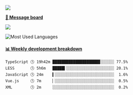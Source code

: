 [![](https://count.getloli.com/get/@SmaIIstars.github.readme)](https://count.getloli.com/)


[**💬 Message board**](https://chat.getloli.com/room/@SmaIIstars.github)

[![](https://chat.getloli.com/room/@SmaIIstars.github/svg?width=600&height=100&limit=20&theme=light&fontSize=14)](https://chat.getloli.com/room/@SmaIIstars.github)


![Most Used Languages](https://github-readme-stats.vercel.app/api/top-langs/?username=SmaIIstars&theme=dark&layout=compact)

<!-- waka-box start -->
#### <a href="https://gist.github.com/e31f5e1b7a15ee54e2fc8fca68aa5e2b" target="_blank">📊 Weekly development breakdown</a>
```text
TypeScript 🕓 19h42m ████████████████████▉░░░░░░ 77.5%
LESS       🕓 5h6m   █████▍░░░░░░░░░░░░░░░░░░░░░ 20.1%
JavaScript 🕓 24m    ▍░░░░░░░░░░░░░░░░░░░░░░░░░░  1.6%
Vue.js     🕓 7m     ▏░░░░░░░░░░░░░░░░░░░░░░░░░░  0.5%
XML        🕓 2m     ░░░░░░░░░░░░░░░░░░░░░░░░░░░  0.2%
```
<!-- Powered by https://github.com/YouEclipse/waka-box-go . -->
<!-- waka-box end -->

